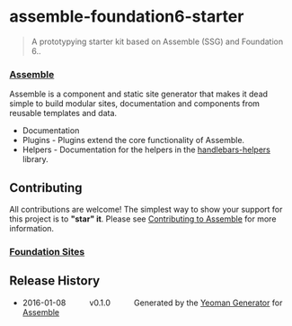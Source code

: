 # assemble-foundation6-starter

> A prototypying starter kit based on Assemble (SSG) and Foundation 6..

### [Assemble](http://assemble.io/)

Assemble is a component and static site generator that makes it dead simple to build modular sites, documentation and components from reusable templates and data.

* Documentation
* Plugins - Plugins extend the core functionality of Assemble.
* Helpers - Documentation for the helpers in the [handlebars-helpers](http://github.com/assemble/handlebars-helpers) library.

## Contributing
All contributions are welcome! The simplest way to show your support for this project is to **"star" it**. Please see [Contributing to Assemble](http://assemble.io/contributing) for more information.

### [Foundation Sites](http://foundation.zurb.com/sites/docs/)

## Release History
 * 2016-01-08   v0.1.0   Generated by the [Yeoman Generator](https://github.com/assemble/generator-assemble) for [Assemble](http://assemble.io)
